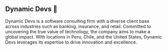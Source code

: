 ## Dynamic Devs 👋

Dynamic Devs is a software consulting firm with a diverse client base across industries such as banking, insurance, and retail. Committed to uncovering the true value of technology, the company aims to make a global impact. With locations in Peru, Chile, and the United States, Dynamic Devs leverages its expertise to drive innovation and excellence.
